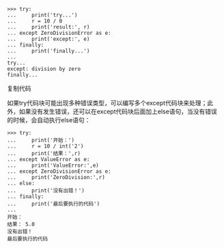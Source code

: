 
```angularjs
>>> try:
...     print('try...')
...     r = 10 / 0
...     print('result:', r)
... except ZeroDivisionError as e:
...     print('except:', e)
... finally:
...     print('finally...')
...
try...
except: division by zero
finally...
```


复制代码

如果try代码块可能出现多种错误类型，可以编写多个except代码块来处理；此外，如果没有发生错误，还可以在except代码块后面加上else语句，当没有错误的时候，会自动执行else语句：

```angularjs
>>> try:
...     print('开始：')
...     r = 10 / int('2')
...     print('结果：',r)
... except ValueError as e:
...     print('ValueError:',e)
... except ZeroDivisionError as e:
...     print('ZeroDivision:',r)
... else:
...     print('没有出错！')
... finally:
...     print('最后要执行的代码')
...
开始：
结果： 5.0
没有出错！
最后要执行的代码
```









